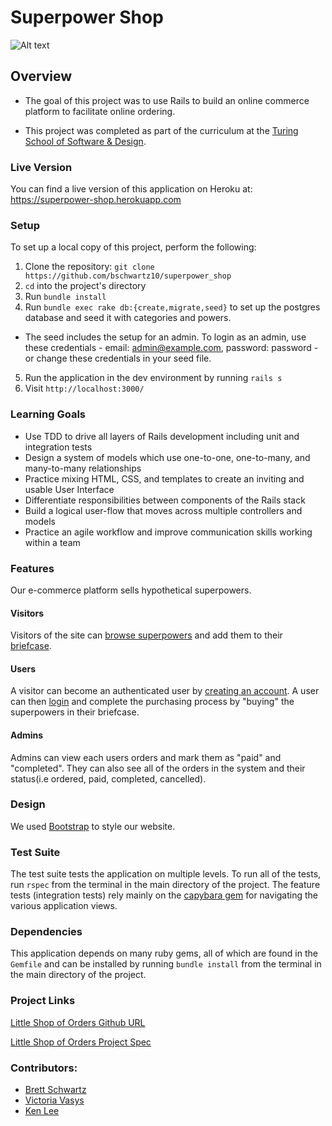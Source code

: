 # Superpower Shop

![Alt text](./app/assets/images/entrance.png?raw=true "Entrance")

## Overview

* The goal of this project was to use Rails to build an online commerce platform to facilitate online ordering.

* This project was completed as part of the curriculum at the [Turing School of Software & Design](http://turing.io).

### Live Version

You can find a live version of this application on Heroku at: https://superpower-shop.herokuapp.com

### Setup

To set up a local copy of this project, perform the following:

  1. Clone the repository: `git clone https://github.com/bschwartz10/superpower_shop`
  2. `cd` into the project's directory
  3. Run `bundle install`
  4. Run `bundle exec rake db:{create,migrate,seed}` to set up the postgres database and seed it with categories and powers.
  - The seed includes the setup for an admin. To login as an admin, use these credentials - email: admin@example.com, password: password - or change these credentials in your seed file.
  5. Run the application in the dev environment by running `rails s`
  6. Visit `http://localhost:3000/`

### Learning Goals

  * Use TDD to drive all layers of Rails development including unit and integration tests
  * Design a system of models which use one-to-one, one-to-many, and many-to-many relationships
  * Practice mixing HTML, CSS, and templates to create an inviting and usable User Interface
  * Differentiate responsibilities between components of the Rails stack
  * Build a logical user-flow that moves across multiple controllers and models
  * Practice an agile workflow and improve communication skills working within a team

### Features
Our e-commerce platform sells hypothetical superpowers.

#### Visitors
Visitors of the site can [browse superpowers](https://superpower-shop.herokuapp.com/powers) and add them to their [briefcase](https://superpower-shop.herokuapp.com/briefcase).

#### Users
A visitor can become an authenticated user by [creating an account](https://superpower-shop.herokuapp.com/users/new). A user can then [login](https://superpower-shop.herokuapp.com/login) and complete the purchasing process by "buying" the superpowers in their briefcase.

#### Admins
Admins can view each users orders and mark them as "paid" and "completed". They can also see all of the orders in the system and their status(i.e ordered, paid, completed, cancelled).

### Design
We used [Bootstrap](http://getbootstrap.com/) to style our website.

### Test Suite

The test suite tests the application on multiple levels. To run all of the tests, run `rspec` from the terminal in the main directory of the project. The feature tests (integration tests) rely mainly on the [capybara gem](https://github.com/jnicklas/capybara) for navigating the various application views.

### Dependencies

This application depends on many ruby gems, all of which are found in the `Gemfile` and can be installed by running `bundle install` from the terminal in the main directory of the project.

### Project Links
[Little Shop of Orders Github URL](https://github.com/bschwartz10/superpower_shop)

[Little Shop of Orders Project Spec](http://backend.turing.io/module2/projects/little_shop)

### Contributors:
* [Brett Schwartz](https://github.com/bschwartz10)
* [Victoria Vasys](https://github.com/VictoriaVasys)
* [Ken Lee](https://github.com/wewert)
